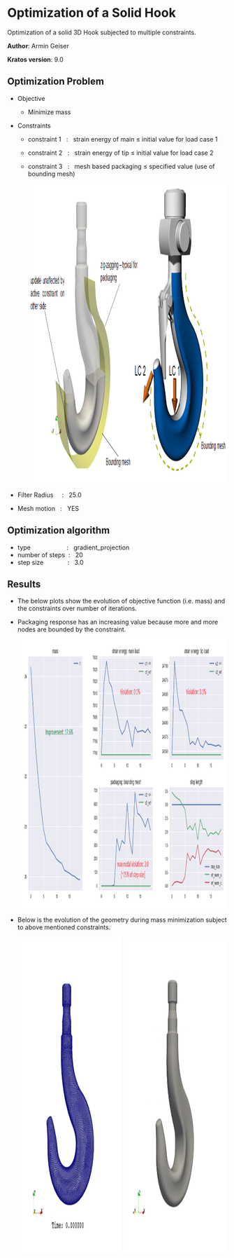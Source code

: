 # Optimization of a Solid Hook
Optimization of a solid 3D Hook subjected to multiple constraints. 

**Author**: Armin Geiser  

**Kratos version**: 9.0

## Optimization Problem
- Objective
    - Minimize mass

- Constraints
    - constraint 1  &nbsp; : &nbsp; strain energy of main &le; initial value for load case 1
    - constraint 2  &nbsp; : &nbsp; strain energy of tip &le; initial value for load case 2
    - constraint 3  &nbsp; : &nbsp; mesh based packaging &le; specified value (use of bounding mesh)  

        <img src="images/3D_Hook_Constraints.png" width="1200" height="685">    

- Filter Radius &nbsp; &nbsp; : &nbsp; 25.0

- Mesh motion &nbsp; : &nbsp; YES 

## Optimization algorithm
- type &nbsp; &nbsp; &nbsp; &nbsp; &nbsp; &nbsp; &nbsp; &nbsp; &nbsp; &nbsp; : &nbsp; gradient_projection
- number of steps &nbsp;: &nbsp; 20 &nbsp;
- step size &nbsp; &nbsp;&nbsp; &nbsp; &nbsp; &nbsp; &nbsp; : &nbsp; 3.0

## Results
- The below plots show the evolution of objective function (i.e. mass) and the constraints over number of iterations.
- Packaging response has an increasing value because more and more nodes are bounded by the constraint.

    <img src="images/3D_Hook_GridSpecAnnotatedPlot.png" width="1200" height="615">
    
  
- Below is the evolution of the geometry during mass minimization subject to above mentioned constraints.

    <img src="images/3D_Hook_MultiConstraint.gif" width="1200" height="720">

